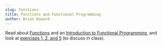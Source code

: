 ```yaml
---
slug: functions
title: Functions and Functional Programming
author: Brian Howard
---
```


Read about [Functions](/docs/sets/functions) and an [Introduction to Functional Programming](/docs/fp/intro),
and look at [exercises 1, 2, and 5](/docs/fp/intro#exercises) (to discuss in class).
